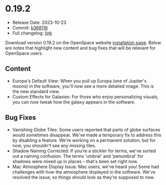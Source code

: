 # 0.19.2
  - Release Date: 2023-10-23
  - Commit: [ b368116](https://github.com/OpenSpace/OpenSpace/commit/b3681167a3b95d49ac7aa7d06b07cbd88c687e9a)
  - Full changelog: [link](https://github.com/OpenSpace/OpenSpace/releases/tag/releases%2Fv0.19.2)

Download version 0.19.2 on the OpenSpace website [installation page](https://openspaceproject.com/version-0192). Below are notes that highlight new content and bug fixes that will be relevant for OpenSpace users.

## Content
  - Europa's Default View: When you pull up Europa (one of Jupiter's moons) in the software, you'll now see a more detailed image. This is the new standard view.
  - Custom Effects for Galaxies: For those who enjoy personalizing visuals, you can now tweak how the galaxy appears in the software.

## Bug Fixes
  - Vanishing Globe Tiles: Some users reported that parts of globe surfaces would sometimes disappear. We've made a temporary fix to address this by disabling a feature. We're working on a permanent solution, but for now, you shouldn't see any missing tiles.
  - Shadow Naming Corrected: If you're a stickler for terms, we've sorted out a naming confusion. The terms 'umbral' and 'penumbral' for shadows were mixed up in places – that's been set right now.
  - Mac Atmosphere Display Issue: Mac users, we've heard you! Some had challenges with how the atmosphere displayed in the software. We've resolved the issue, so things should look as they're supposed to now.
